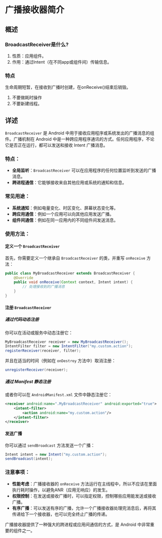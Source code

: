 # 广播接收器简介

## 概述

### BroadcastReceiver是什么?
1. 性质：应用组件。
2. 作用：通过Intent（在不同app或组件间）传输信息。

### 特点
生命周期短暂，在接收到广播时创建，在onReceive()结束后销毁。
1. 不要做耗时操作
2. 不要新建线程。

## 详述

`BroadcastReceiver` 是 Android 中用于接收应用程序或系统发出的广播消息的组件。广播机制在 Android 中是一种跨应用程序通讯的方式。任何应用程序，不论它是否正在运行，都可以发送和接收 Intent 广播消息。

### 特点：
- **全局监听**：`BroadcastReceiver` 可以在应用程序的任何位置监听到发送的广播消息。
- **跨进程通信**：它能够接收来自其他应用或系统的通知和信息。
  
### 常见用途：
- **系统通知**：例如电量变化、时区变化、屏幕状态变化等。
- **跨应用通信**：例如一个应用可以向其他应用发送广播。
- **组件间通信**：例如在同一应用内的不同组件间发送消息。

### 使用方法：
#### 定义一个 `BroadcastReceiver`
首先，你需要定义一个继承自 `BroadcastReceiver` 的类，并重写 `onReceive` 方法：
```java
public class MyBroadcastReceiver extends BroadcastReceiver {
    @Override
    public void onReceive(Context context, Intent intent) {
        // 处理接收到的广播消息
    }
}
```
#### 注册 `BroadcastReceiver`
##### 通过代码动态注册
你可以在活动或服务中动态注册它：
```java
MyBroadcastReceiver receiver = new MyBroadcastReceiver();
IntentFilter filter = new IntentFilter("my.custom.action");
registerReceiver(receiver, filter);
```
并且在适当的时间（例如在 `onDestroy` 方法中）取消注册：
```java
unregisterReceiver(receiver);
```
##### 通过 Manifest 静态注册
或者你可以在 `AndroidManifest.xml` 文件中静态注册它：
```xml
<receiver android:name=".MyBroadcastReceiver" android:exported="true">
    <intent-filter>
        <action android:name="my.custom.action"/>
    </intent-filter>
</receiver>
```
#### 发送广播
你可以通过 `sendBroadcast` 方法发送一个广播：
```java
Intent intent = new Intent("my.custom.action");
sendBroadcast(intent);
```
### 注意事项：
- **性能考虑**：广播接收器的 `onReceive` 方法运行在主线程中，所以不应该在里面执行耗时操作，以避免ANR（应用无响应）的发生。
- **权限控制**：在发送或接收广播时，可以指定权限，控制哪些应用能发送或接收广播。
- **有序广播**：可以发送有序的广播，允许一个广播接收器处理完消息后，再将其传递给下一个接收器，也可以完全终止广播的传递。

广播接收器提供了一种强大的跨进程或应用间通信的方式，是 Android 中非常重要的组件之一。